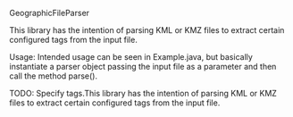 GeographicFileParser

This library has the intention of parsing KML or KMZ files to extract certain configured tags from the input file.

Usage:
Intended usage can be seen in Example.java, but basically instantiate a parser object passing the input file as a parameter
and then call the method parse().

TODO:
Specify tags.This library has the intention of parsing KML or KMZ files to extract certain configured tags from the input file.